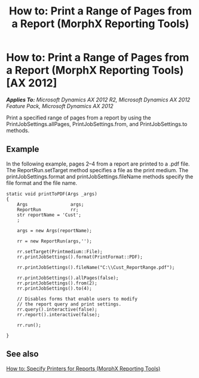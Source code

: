 ﻿---
title: 'How to: Print a Range of Pages from a Report (MorphX Reporting Tools)'
TOCTitle: 'How to: Print a Range of Pages from a Report'
ms:assetid: 66caf3fa-436e-462f-a935-3b9ab0c5bab8
ms:mtpsurl: https://technet.microsoft.com/en-us/library/Aa609374(v=AX.60)
ms:contentKeyID: 35290300
ms.date: 11/07/2012
mtps_version: v=AX.60
---

# How to: Print a Range of Pages from a Report (MorphX Reporting Tools) [AX 2012]


_**Applies To:** Microsoft Dynamics AX 2012 R2, Microsoft Dynamics AX 2012 Feature Pack, Microsoft Dynamics AX 2012_

Print a specified range of pages from a report by using the PrintJobSettings.allPages, PrintJobSettings.from, and PrintJobSettings.to methods.

## Example

In the following example, pages 2–4 from a report are printed to a .pdf file. The ReportRun.setTarget method specifies a file as the print medium. The printJobSettings.format and printJobSettings.fileName methods specify the file format and the file name.

    static void printToPDF(Args _args)
    {
        Args                args;
        ReportRun           rr;
        str reportName = 'Cust';
        ;
    
        args = new Args(reportName);
    
        rr = new ReportRun(args,'');
        
        rr.setTarget(Printmedium::File);
        rr.printJobSettings().format(PrintFormat::PDF);
    
        rr.printJobSettings().fileName("C:\\Cust_ReportRange.pdf");
        
        rr.printJobSettings().allPages(false);
        rr.printJobSettings().from(2);
        rr.printJobSettings().to(4);
    
        // Disables forms that enable users to modify
        // the report query and print settings.
        rr.query().interactive(false);
        rr.report().interactive(false);
    
        rr.run();
    
    }

## See also

[How to: Specify Printers for Reports (MorphX Reporting Tools)](how-to-specify-printers-for-reports-morphx-reporting-tools.md)

